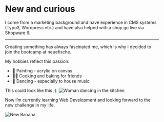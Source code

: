 # New and curious

I come from a marketing background and have experience in CMS systems (Typo3, Wordpress etc.) and have also helped with a shop go live via Shopware 6.
___
Creating something has always fascinated me, which is why I decided to join the bootcamp at neuefische. 

My hobbies reflect this passion:

- 🎨 Painting - acrylic on canvas
- 👩‍🍳 Cooking and baking for friends
- 💃 Dancing - especially to house music

This could look like this ;):
![Woman dancing in the kitchen](https://ak.picdn.net/offset/photos/5fadb1826f52af4409e4fd25/large_w/offset_1036331.jpg)

Now i’m currently learning Web Development and looking forward to the new challenge in my life.

![New Banana](https://media.giphy.com/media/2gWZv0RJckc6HUQAxl/giphy.gif)
